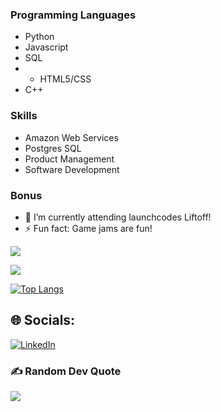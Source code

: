 ### Programming Languages
- Python 
- Javascript
- SQL
- - HTML5/CSS 
- C++

### Skills
- Amazon Web Services 
- Postgres SQL
- Product Management
- Software Development


### Bonus
- 🌱 I’m currently attending launchcodes Liftoff!
- ⚡ Fun fact: Game jams are fun!


<img
    src="https://github-readme-stats.vercel.app/api?username=Kccarr6022&show_icons=true&theme=react&&hide_border=true&&PAT_1"
  />

<img
    src="https://github-readme-streak-stats.herokuapp.com/?user=Kccarr6022&&theme=react&&hide_border=true"
  />

[![Top Langs](https://github-readme-stats.vercel.app/api/top-langs/?username=jediknight813&layout=compact&theme=react&&PAT_1)
](https://github.com/Kccarr6022/github-readme-stats&theme=react)


## 🌐 Socials:
[![LinkedIn](https://img.shields.io/badge/LinkedIn-%230077B5.svg?logo=linkedin&logoColor=white)](https://linkedin.com/in/kadencarr) 

### ✍️ Random Dev Quote
![](https://quotes-github-readme.vercel.app/api?type=horizontal&theme=tokyonight)

<!-- Proudly created with GPRM ( https://gprm.itsvg.in ) -->
